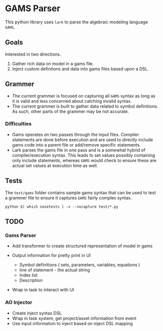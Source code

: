 
# GAMS Parser

This python library uses `lark` to parse the algebraic modeling language `GAMS`.  

## Goals

Interested in two directions.

1. Gather rich data on model in a gams file.
2. Inject custom defintions and data into gams files based upon a DSL.

## Grammer

- The current grammer is focused on capturing all `GAMS` syntax as long as it is valid and less concerned about catching invalid syntax.
- The current grammer is built to gather data related to symbol definitions.  As such, other parts of the grammer may be not accurate.

### Difficulties

- Gams operates on two passes through the input files.  Compiler statements are done before execution and are used to directly include gams code into a parent file or add/remove specific statements.
- Lark parses the gams file in one pass and is a somewhat hybrid of compiler/execution syntax.  This leads to set values possibly containing only include statements, whereas `GAMS` would check to ensure these are actual set values at execution time as well.



## Tests

The `test/gams` folder contains sample gams syntax that can be used to test a grammer file to ensure it captures `GAMS` fairly complex syntax.  

```
python $( which nosetests ) -v --nocapture test/*.py
```

## TODO

### Gams Parser

- Add transformer to create structured representation of model in gams
- Output information for pretty print in UI

	- Symbol definitions ( sets, parameters, variables, equations )
	- line of statement - the actual string
	- Index list
	- Description

- Wrap in task to interact with UI

### AO Injector

- Create inject syntax DSL
- Wrap in task system, get project/asset information from event
- Use input information to inject based on inject DSL mapping

